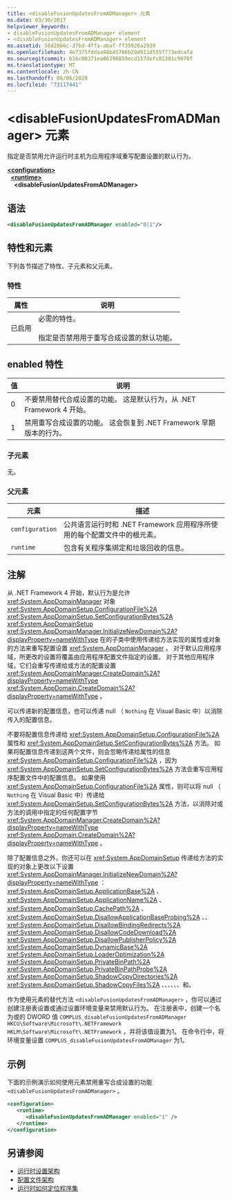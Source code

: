 ```yaml
---
title: <disableFusionUpdatesFromADManager> 元素
ms.date: 03/30/2017
helpviewer_keywords:
- disableFusionUpdatesFromADManager element
- <disableFusionUpdatesFromADManager> element
ms.assetid: 58d2866c-37bd-4ffa-abaf-ff35926a2939
ms.openlocfilehash: 4e7375fddaa98b45766b29d911d555f773edcafa
ms.sourcegitcommit: b16c00371ea06398859ecd157defc81301c9070f
ms.translationtype: MT
ms.contentlocale: zh-CN
ms.lasthandoff: 06/06/2020
ms.locfileid: "73117441"
---
```

# <a name="disablefusionupdatesfromadmanager-element"></a>\<disableFusionUpdatesFromADManager> 元素
指定是否禁用允许运行时主机为应用程序域重写配置设置的默认行为。  
  
[**\<configuration>**](../configuration-element.md)\
&nbsp;&nbsp;[**\<runtime>**](runtime-element.md)\
&nbsp;&nbsp;&nbsp;&nbsp;**\<disableFusionUpdatesFromADManager>**  
  
## <a name="syntax"></a>语法  
  
```xml  
<disableFusionUpdatesFromADManager enabled="0|1"/>  
```  
  
## <a name="attributes-and-elements"></a>特性和元素  
 下列各节描述了特性、子元素和父元素。  
  
### <a name="attributes"></a>特性  
  
|属性|说明|  
|---------------|-----------------|  
|已启用|必需的特性。<br /><br /> 指定是否禁用用于重写合成设置的默认功能。|  
  
## <a name="enabled-attribute"></a>enabled 特性  
  
|值|说明|  
|-----------|-----------------|  
|0|不要禁用替代合成设置的功能。 这是默认行为，从 .NET Framework 4 开始。|  
|1|禁用重写合成设置的功能。 这会恢复到 .NET Framework 早期版本的行为。|  
  
### <a name="child-elements"></a>子元素  
 无。  
  
### <a name="parent-elements"></a>父元素  
  
|元素|描述|  
|-------------|-----------------|  
|`configuration`|公共语言运行时和 .NET Framework 应用程序所使用的每个配置文件中的根元素。|  
|`runtime`|包含有关程序集绑定和垃圾回收的信息。|  
  
## <a name="remarks"></a>注解  
 从 .NET Framework 4 开始，默认行为是允许 <xref:System.AppDomainManager> 对象 <xref:System.AppDomainSetup.ConfigurationFile%2A> <xref:System.AppDomainSetup.SetConfigurationBytes%2A> <xref:System.AppDomainSetup> <xref:System.AppDomainManager.InitializeNewDomain%2A?displayProperty=nameWithType> 在的子类中使用传递给方法实现的属性或对象的方法来重写配置设置 <xref:System.AppDomainManager> 。 对于默认应用程序域，所更改的设置将覆盖由应用程序配置文件指定的设置。 对于其他应用程序域，它们会重写传递给或方法的配置设置 <xref:System.AppDomainManager.CreateDomain%2A?displayProperty=nameWithType> <xref:System.AppDomain.CreateDomain%2A?displayProperty=nameWithType> 。  
  
 可以传递新的配置信息，也可以传递 null （ `Nothing` 在 Visual Basic 中）以消除传入的配置信息。  
  
 不要将配置信息传递给 <xref:System.AppDomainSetup.ConfigurationFile%2A> 属性和 <xref:System.AppDomainSetup.SetConfigurationBytes%2A> 方法。 如果将配置信息传递到这两个文件，则会忽略传递给属性的信息 <xref:System.AppDomainSetup.ConfigurationFile%2A> ，因为 <xref:System.AppDomainSetup.SetConfigurationBytes%2A> 方法会重写应用程序配置文件中的配置信息。 如果使用 <xref:System.AppDomainSetup.ConfigurationFile%2A> 属性，则可以将 null （ `Nothing` 在 Visual Basic 中）传递给 <xref:System.AppDomainSetup.SetConfigurationBytes%2A> 方法，以消除对或方法的调用中指定的任何配置字节 <xref:System.AppDomainManager.CreateDomain%2A?displayProperty=nameWithType> <xref:System.AppDomain.CreateDomain%2A?displayProperty=nameWithType> 。  
  
 除了配置信息之外，你还可以在 <xref:System.AppDomainSetup> 传递给方法的实现的对象上更改以下设置 <xref:System.AppDomainManager.InitializeNewDomain%2A?displayProperty=nameWithType> ： <xref:System.AppDomainSetup.ApplicationBase%2A> 、 <xref:System.AppDomainSetup.ApplicationName%2A> 、 <xref:System.AppDomainSetup.CachePath%2A> 、 <xref:System.AppDomainSetup.DisallowApplicationBaseProbing%2A> 、、 <xref:System.AppDomainSetup.DisallowBindingRedirects%2A> <xref:System.AppDomainSetup.DisallowCodeDownload%2A> <xref:System.AppDomainSetup.DisallowPublisherPolicy%2A> <xref:System.AppDomainSetup.DynamicBase%2A> <xref:System.AppDomainSetup.LoaderOptimization%2A> <xref:System.AppDomainSetup.PrivateBinPath%2A> <xref:System.AppDomainSetup.PrivateBinPathProbe%2A> <xref:System.AppDomainSetup.ShadowCopyDirectories%2A> <xref:System.AppDomainSetup.ShadowCopyFiles%2A> 、、、、、、和。  
  
 作为使用元素的替代方法 `<disableFusionUpdatesFromADManager>` ，你可以通过创建注册表设置或通过设置环境变量来禁用默认行为。 在注册表中，创建一个名为或的 DWORD 值 `COMPLUS_disableFusionUpdatesFromADManager` `HKCU\Software\Microsoft\.NETFramework` `HKLM\Software\Microsoft\.NETFramework` ，并将该值设置为1。 在命令行中，将环境变量设置 `COMPLUS_disableFusionUpdatesFromADManager` 为1。  
  
## <a name="example"></a>示例  
 下面的示例演示如何使用元素禁用重写合成设置的功能 `<disableFusionUpdatesFromADManager>` 。  
  
```xml  
<configuration>  
   <runtime>  
      <disableFusionUpdatesFromADManager enabled="1" />  
   </runtime>  
</configuration>  
```  
  
## <a name="see-also"></a>另请参阅

- [运行时设置架构](index.md)
- [配置文件架构](../index.md)
- [运行时如何定位程序集](../../../deployment/how-the-runtime-locates-assemblies.md)
